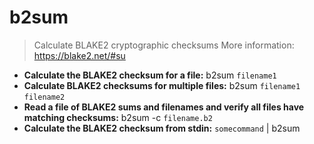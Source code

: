 # b2sum
> Calculate BLAKE2 cryptographic checksums
> More information: <https://blake2.net/#su>
- **Calculate the BLAKE2 checksum for a file:**
b2sum `filename1`
- **Calculate BLAKE2 checksums for multiple files:**
b2sum `filename1` `filename2`
- **Read a file of BLAKE2 sums and filenames and verify all files have matching checksums:**
b2sum -c `filename.b2`
- **Calculate the BLAKE2 checksum from stdin:**
`somecommand` | b2sum
